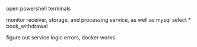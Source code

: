 open powershell terminals

monitor receiver, storage, and processing service, as well as mysql select * book_withdrawal

figure out service logic errors, docker works
